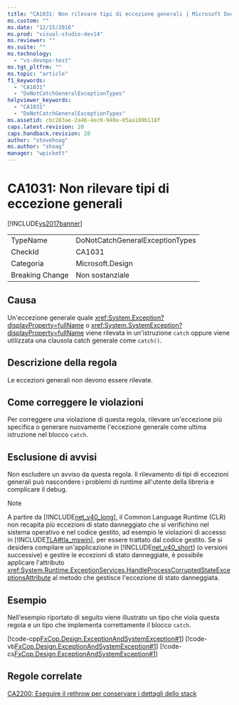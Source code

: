 ```yaml
---
title: "CA1031: Non rilevare tipi di eccezione generali | Microsoft Docs"
ms.custom: ""
ms.date: "12/15/2016"
ms.prod: "visual-studio-dev14"
ms.reviewer: ""
ms.suite: ""
ms.technology: 
  - "vs-devops-test"
ms.tgt_pltfrm: ""
ms.topic: "article"
f1_keywords: 
  - "CA1031"
  - "DoNotCatchGeneralExceptionTypes"
helpviewer_keywords: 
  - "CA1031"
  - "DoNotCatchGeneralExceptionTypes"
ms.assetid: cbc283ae-2a46-4ec0-940e-85aa189b118f
caps.latest.revision: 20
caps.handback.revision: 20
author: "stevehoag"
ms.author: "shoag"
manager: "wpickett"
---
```

# CA1031: Non rilevare tipi di eccezione generali
[!INCLUDE[vs2017banner](../code-quality/includes/vs2017banner.md)]

|||  
|-|-|  
|TypeName|DoNotCatchGeneralExceptionTypes|  
|CheckId|CA1031|  
|Categoria|Microsoft.Design|  
|Breaking Change|Non sostanziale|  
  
## Causa  
 Un'eccezione generale quale <xref:System.Exception?displayProperty=fullName> o <xref:System.SystemException?displayProperty=fullName> viene rilevata in un'istruzione `catch` oppure viene utilizzata una clausola catch generale come `catch()`.  
  
## Descrizione della regola  
 Le eccezioni generali non devono essere rilevate.  
  
## Come correggere le violazioni  
 Per correggere una violazione di questa regola, rilevare un'eccezione più specifica o generare nuovamente l'eccezione generale come ultima istruzione nel blocco `catch`.  
  
## Esclusione di avvisi  
 Non escludere un avviso da questa regola.  Il rilevamento di tipi di eccezioni generali può nascondere i problemi di runtime all'utente della libreria e complicare il debug.  
  
> [!NOTE]
>  A partire da [!INCLUDE[net_v40_long](../code-quality/includes/net_v40_long_md.md)], il Common Language Runtime \(CLR\) non recapita più eccezioni di stato danneggiato che si verifichino nel sistema operativo e nel codice gestito, ad esempio le violazioni di accesso in [!INCLUDE[TLA#tla_mswin](../code-quality/includes/tlasharptla_mswin_md.md)], per essere trattato dal codice gestito.  Se si desidera compilare un'applicazione in [!INCLUDE[net_v40_short](../code-quality/includes/net_v40_short_md.md)] \(o versioni successive\) e gestire le eccezioni di stato danneggiate, è possibile applicare l'attributo <xref:System.Runtime.ExceptionServices.HandleProcessCorruptedStateExceptionsAttribute> al metodo che gestisce l'eccezione di stato danneggiata.  
  
## Esempio  
 Nell'esempio riportato di seguito viene illustrato un tipo che viola questa regola e un tipo che implementa correttamente il blocco `catch`.  
  
 [!code-cpp[FxCop.Design.ExceptionAndSystemException#1](../code-quality/codesnippet/CPP/ca1031-do-not-catch-general-exception-types_1.cpp)]
 [!code-vb[FxCop.Design.ExceptionAndSystemException#1](../code-quality/codesnippet/VisualBasic/ca1031-do-not-catch-general-exception-types_1.vb)]
 [!code-cs[FxCop.Design.ExceptionAndSystemException#1](../code-quality/codesnippet/CSharp/ca1031-do-not-catch-general-exception-types_1.cs)]  
  
## Regole correlate  
 [CA2200: Eseguire il rethrow per conservare i dettagli dello stack](../code-quality/ca2200-rethrow-to-preserve-stack-details.md)